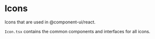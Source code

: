 # Icons

Icons that are used in @component-ui/react.

`Icon.tsx` contains the common components and interfaces for all icons.
